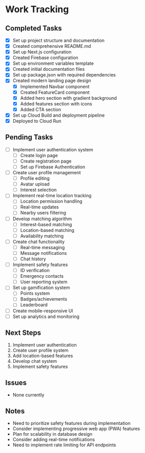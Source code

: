 # Work Tracking

## Completed Tasks
- [x] Set up project structure and documentation
- [x] Created comprehensive README.md
- [x] Set up Next.js configuration
- [x] Created Firebase configuration
- [x] Set up environment variables template
- [x] Created initial documentation files
- [x] Set up package.json with required dependencies
- [x] Created modern landing page design
  - [x] Implemented Navbar component
  - [x] Created FeatureCard component
  - [x] Added hero section with gradient background
  - [x] Added features section with icons
  - [x] Added CTA section
- [x] Set up Cloud Build and deployment pipeline
- [x] Deployed to Cloud Run

## Pending Tasks
- [ ] Implement user authentication system
  - [ ] Create login page
  - [ ] Create registration page
  - [ ] Set up Firebase Authentication
- [ ] Create user profile management
  - [ ] Profile editing
  - [ ] Avatar upload
  - [ ] Interest selection
- [ ] Implement real-time location tracking
  - [ ] Location permission handling
  - [ ] Real-time updates
  - [ ] Nearby users filtering
- [ ] Develop matching algorithm
  - [ ] Interest-based matching
  - [ ] Location-based matching
  - [ ] Availability matching
- [ ] Create chat functionality
  - [ ] Real-time messaging
  - [ ] Message notifications
  - [ ] Chat history
- [ ] Implement safety features
  - [ ] ID verification
  - [ ] Emergency contacts
  - [ ] User reporting system
- [ ] Set up gamification system
  - [ ] Points system
  - [ ] Badges/achievements
  - [ ] Leaderboard
- [ ] Create mobile-responsive UI
- [ ] Set up analytics and monitoring

## Next Steps
1. Implement user authentication
2. Create user profile system
3. Add location-based features
4. Develop chat system
5. Implement safety features

## Issues
- None currently

## Notes
- Need to prioritize safety features during implementation
- Consider implementing progressive web app (PWA) features
- Plan for scalability in database design
- Consider adding real-time notifications
- Need to implement rate limiting for API endpoints
